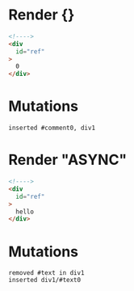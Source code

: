 # Render {}
```html
<!---->
<div
  id="ref"
>
  0
</div>
```

# Mutations
```
inserted #comment0, div1
```


# Render "ASYNC"
```html
<!---->
<div
  id="ref"
>
  hello
</div>
```

# Mutations
```
removed #text in div1
inserted div1/#text0
```
